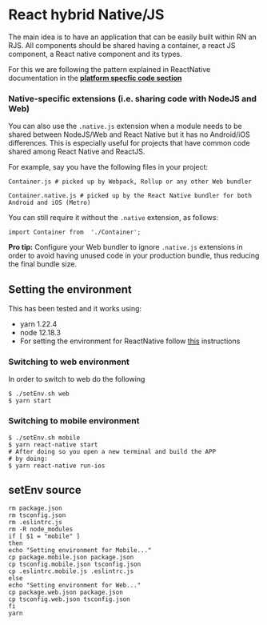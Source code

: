# React hybrid Native/JS

The main idea is to have an application that can be easily built within RN an RJS. All components should be shared having a container, a react JS component, a React native component and its types.

For this we are following the pattern explained in ReactNative documentation in the [**platform specfic code section**](https://reactnative.dev/docs/platform-specific-code)

### Native-specific extensions (i.e. sharing code with NodeJS and Web)
You can also use the  `.native.js`  extension when a module needs to be shared between NodeJS/Web and React Native but it has no Android/iOS differences. This is especially useful for projects that have common code shared among React Native and ReactJS.

For example, say you have the following files in your project:


    Container.js # picked up by Webpack, Rollup or any other Web bundler
    
    Container.native.js # picked up by the React Native bundler for both Android and iOS (Metro)

You can still require it without the  `.native`  extension, as follows:

    import Container from  './Container';

**Pro tip:**  Configure your Web bundler to ignore  `.native.js`  extensions in order to avoid having unused code in your production bundle, thus reducing the final bundle size.


## Setting the environment

This has been tested and it works using:
* yarn 1.22.4
* node 12.18.3
* For setting the environment for ReactNative follow [this](https://reactnative.dev/docs/environment-setup) instructions

### Switching to web environment

In order to switch to web do the following 

    $ ./setEnv.sh web
    $ yarn start

### Switching to mobile environment

    $ ./setEnv.sh mobile
    $ yarn react-native start
    # After doing so you open a new terminal and build the APP
    # by doing:
    $ yarn react-native run-ios
    


## setEnv source

```
rm package.json
rm tsconfig.json
rm .eslintrc.js
rm -R node_modules
if [ $1 = "mobile" ]
then
echo "Setting environment for Mobile..."
cp package.mobile.json package.json
cp tsconfig.mobile.json tsconfig.json
cp .eslintrc.mobile.js .eslintrc.js
else 
echo "Setting environment for Web..."
cp package.web.json package.json
cp tsconfig.web.json tsconfig.json
fi
yarn
```